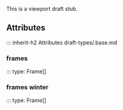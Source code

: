 This is a viewport draft stub.

## Attributes
::: inherit-h2 Attributes draft-types/.base.md

### frames
::: type: Frame[]

### frames winter
::: type: Frame[]
